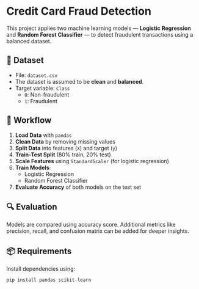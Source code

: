 # Credit Card Fraud Detection

This project applies two machine learning models — **Logistic Regression** and **Random Forest Classifier** — to detect fraudulent transactions using a balanced dataset.

## 📂 Dataset

- File: `dataset.csv`
- The dataset is assumed to be **clean** and **balanced**.
- Target variable: `Class`  
  - `0`: Non-fraudulent  
  - `1`: Fraudulent

## 🔄 Workflow

1. **Load Data** with `pandas`
2. **Clean Data** by removing missing values
3. **Split Data** into features (`X`) and target (`y`)
4. **Train-Test Split** (80% train, 20% test)
5. **Scale Features** using `StandardScaler` (for logistic regression)
6. **Train Models**:  
   - Logistic Regression  
   - Random Forest Classifier
7. **Evaluate Accuracy** of both models on the test set

## 🔍 Evaluation

Models are compared using accuracy score. Additional metrics like precision, recall, and confusion matrix can be added for deeper insights.

## 📦 Requirements

Install dependencies using:

```bash
pip install pandas scikit-learn

